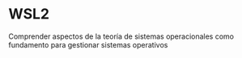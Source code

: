 # WSL2
Comprender aspectos de la teoría de sistemas operacionales como fundamento para gestionar sistemas operativos
